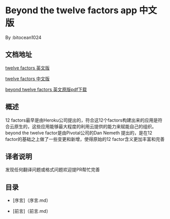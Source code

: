 # Beyond the twelve factors app 中文版

By :bitocean1024

## 文档地址

[twelve factors 英文版](https://12factor.net/)

[twelve factors 中文版](https://12factor.net/zh_cn/)

[beyond twelve factors 英文原版pdf下载](https://github.com/bitocean1024/beyond-the-twelve-factor-app/blob/master/beyond-the-twelve-factor-app.pdf)


## 概述

12 factors最早是由Heroku公司提出的，符合这12个factors构建出来的应用是符合云原生的，这些应用能够最大程度的利用云提供的能力来赋能自己的组织。beyond the twelve factor是由Pivotal公司的Dan Nemeth 提出的，是在12 factor的基础之上做了一些变更和新增，使得原始的12 factor含义更加丰富和完善

## 译者说明

发现任何翻译问题或格式问题欢迎提PR帮忙完善

## 目录

* [序言]（序言.md）

* [前言]（前言.md）
